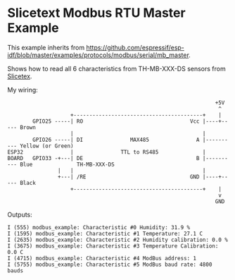 # Slicetext Modbus RTU Master Example

This example inherits from https://github.com/espressif/esp-idf/blob/master/examples/protocols/modbus/serial/mb_master.

Shows how to read all 6 characteristics from TH-MB-XXX-DS sensors from [Slicetex](https://slicetex.com/).

My wiring:

                                                                      +5V
                                                                       ^
                        +-----------------------------------------+    |
            GPIO25 -----| RO                                  Vcc |----+----- Brown
                        |                                         |
            GPIO26 -----| DI               MAX485               A |---------- Yellow (or Green)
    ESP32               |               TTL to RS485              |
    BOARD   GPIO33 -+---| DE                                    B |---------- Blue              TH-MB-XXX-DS
                    |   |                                         |
                    +---| /RE                                 GND |----+----- Black
                        +-----------------------------------------+    |
                                                                       v
                                                                      GND

Outputs:

    I (555) modbus_example: Characteristic #0 Humidity: 31.9 %
    I (1595) modbus_example: Characteristic #1 Temperature: 27.1 C
    I (2635) modbus_example: Characteristic #2 Humidity calibration: 0.0 %
    I (3675) modbus_example: Characteristic #3 Temperature Calibration: 0.0 C
    I (4715) modbus_example: Characteristic #4 ModBus address: 1
    I (5755) modbus_example: Characteristic #5 ModBus baud rate: 4800 bauds

